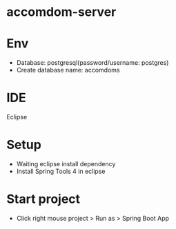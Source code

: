 # accomdom-server

# Env
 - Database: postgresql(password/username: postgres)
 - Create database name: accomdoms
# IDE
Eclipse

# Setup
 - Waiting eclipse install dependency
 - Install Spring Tools 4 in eclipse

# Start project
 - Click right mouse project > Run as > Spring Boot App
 
